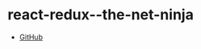 # react-redux--the-net-ninja
- [GitHub](https://github.com/iamshaunjp/react-redux-complete-playlist)
